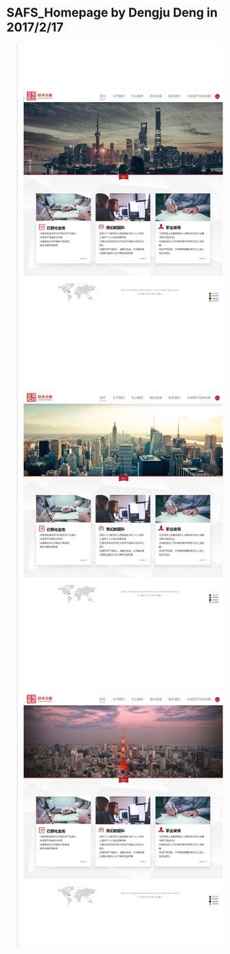 # SAFS_Homepage by Dengju Deng in 2017/2/17
> ![N|Solid](img/SAFS_Design/SAFS_homepage_a1_Shanghai.png)
> ![N|Solid](img/SAFS_Design/SAFS_homepage_a1_Newyork.png)
> ![N|Solid](img/SAFS_Design/SAFS_homepage_a1_Tokyo.png)



